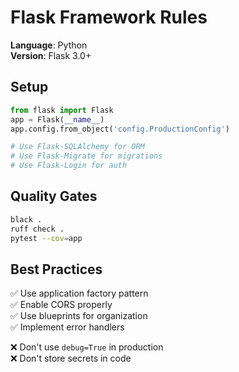 <!-- FLASK:START -->
# Flask Framework Rules

**Language**: Python  
**Version**: Flask 3.0+

## Setup

```python
from flask import Flask
app = Flask(__name__)
app.config.from_object('config.ProductionConfig')

# Use Flask-SQLAlchemy for ORM
# Use Flask-Migrate for migrations
# Use Flask-Login for auth
```

## Quality Gates

```bash
black .
ruff check .
pytest --cov=app
```

## Best Practices

✅ Use application factory pattern  
✅ Enable CORS properly  
✅ Use blueprints for organization  
✅ Implement error handlers  

❌ Don't use `debug=True` in production  
❌ Don't store secrets in code  

<!-- FLASK:END -->

